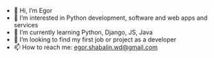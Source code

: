 - 👋 Hi, I’m Egor
- 👀 I’m interested in Python development, software and web apps and services
- 🌱 I’m currently learning Python, Django, JS, Java
- 💞️ I’m looking to find my first job or project as a developer
- 📫 How to reach me: egor.shabalin.wd@gmail.com

<!---
Bruqwa/Bruqwa is a ✨ special ✨ repository because its `README.md` (this file) appears on your GitHub profile.
You can click the Preview link to take a look at your changes.
--->
